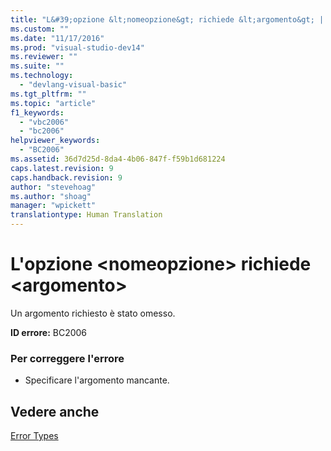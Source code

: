```yaml
---
title: "L&#39;opzione &lt;nomeopzione&gt; richiede &lt;argomento&gt; | Microsoft Docs"
ms.custom: ""
ms.date: "11/17/2016"
ms.prod: "visual-studio-dev14"
ms.reviewer: ""
ms.suite: ""
ms.technology: 
  - "devlang-visual-basic"
ms.tgt_pltfrm: ""
ms.topic: "article"
f1_keywords: 
  - "vbc2006"
  - "bc2006"
helpviewer_keywords: 
  - "BC2006"
ms.assetid: 36d7d25d-8da4-4b06-847f-f59b1d681224
caps.latest.revision: 9
caps.handback.revision: 9
author: "stevehoag"
ms.author: "shoag"
manager: "wpickett"
translationtype: Human Translation
---
```

# L&#39;opzione &lt;nomeopzione&gt; richiede &lt;argomento&gt;
Un argomento richiesto è stato omesso.  
  
 **ID errore:** BC2006  
  
### Per correggere l'errore  
  
-   Specificare l'argomento mancante.  
  
## Vedere anche  
 [Error Types](../../visual-basic/programming-guide/language-features/error-types.md)